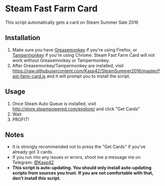 # Steam Fast Farm Card

This script automatically gets a card on Steam Summer Sale 2016


## Installation

1. Make sure you have [Greasemonkey](https://addons.mozilla.org/firefox/addon/greasemonkey/) if you're using Firefox, or [Tampermonkey](https://chrome.google.com/webstore/detail/tampermonkey/dhdgffkkebhmkfjojejmpbldmpobfkfo) if you're using Chrome. Steam Fast Farm Card will not work without Greasemonkey or Tampermonkey.
2. After Greasemonkey/Tampermonkey are installed, visit https://raw.githubusercontent.com/Kasp42/SteamSummer2016/master/fast-farm-card.js and it will prompt you to install the script.

## Usage
1. Once Steam Auto Queue is installed, visit http://store.steampowered.com/explore/ and click "Get Cards"
2. Wait
3. PROFIT!

## Notes

* It is strongly recommended not to press the "Get Cards" if you've already got 3 cards.
* If you run into any issues or errors, shoot me a message me on Telegram: [@Kasp42](https://telegram.me/kasp42)
* **This script is auto-updating. You should only install auto-updating scripts from sources you trust. If you are not comfortable with that, don't install this script.**

